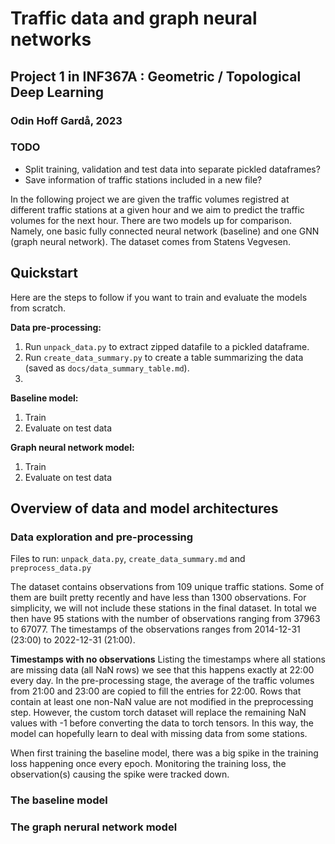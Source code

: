 # Traffic data and graph neural networks
## Project 1 in INF367A : Geometric / Topological Deep Learning
### Odin Hoff Gardå, 2023 

### TODO

- Split training, validation and test data into separate pickled dataframes?
- Save information of traffic stations included in a new file?

In the following project we are given the traffic volumes registred at different traffic stations at a given hour and we aim to predict the traffic volumes for the next hour. There are two models up for comparison. Namely, one basic fully connected neural network (baseline) and one GNN (graph neural network). The dataset comes from Statens Vegvesen.

## Quickstart

Here are the steps to follow if you want to train and evaluate the models from scratch.

**Data pre-processing:**

1. Run `unpack_data.py` to extract zipped datafile to a pickled dataframe.
2. Run `create_data_summary.py` to create a table summarizing the data (saved as `docs/data_summary_table.md`).
3. 

**Baseline model:**

1. Train
2. Evaluate on test data

**Graph neural network model:**

1. Train
2. Evaluate on test data

## Overview of data and model architectures

### Data exploration and pre-processing

Files to run: `unpack_data.py`, `create_data_summary.md` and `preprocess_data.py`

The dataset contains observations from 109 unique traffic stations. Some of them are built pretty recently and have less than 1300 observations. For simplicity, we will not include these stations in the final dataset. In total we then have 95 stations with the number of observations ranging from 37963 to 67077. The timestamps of the observations ranges from 2014-12-31 (23:00) to 2022-12-31 (21:00).

**Timestamps with no observations**
Listing the timestamps where all stations are missing data (all NaN rows) we see that this happens exactly at 22:00 every day. In the pre-processing stage, the average of the traffic volumes from 21:00 and 23:00 are copied to fill the entries for 22:00. Rows that contain at least one non-NaN value are not modified in the preprocessing step. However, the custom torch dataset will replace the remaining NaN values with -1 before converting the data to torch tensors. In this way, the model can hopefully learn to deal with missing data from some stations.

When first training the baseline model, there was a big spike in the training loss happening once every epoch. Monitoring the training loss, the observation(s) causing the spike were tracked down.

### The baseline model


### The graph nerural network model


